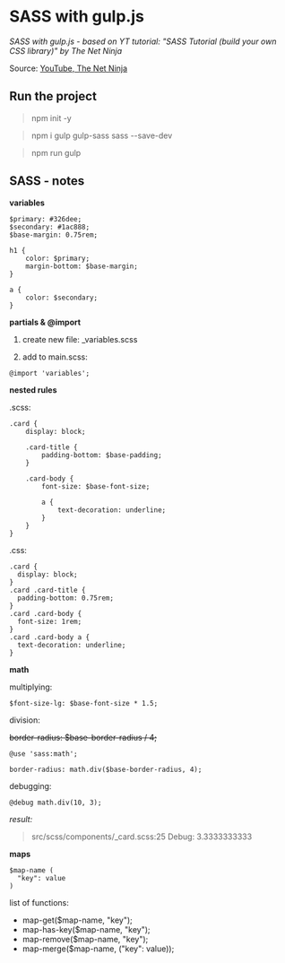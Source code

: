 # SASS with gulp.js
_SASS with gulp.js - based on YT tutorial: "SASS Tutorial (build your own CSS library)" by The Net Ninja_

Source: [YouTube, The Net Ninja](https://www.youtube.com/playlist?list=PL4cUxeGkcC9jxJX7vojNVK-o8ubDZEcNb)

## Run the project
> npm init -y

> npm i gulp gulp-sass sass --save-dev

> npm run gulp

## SASS - notes
**variables**
```
$primary: #326dee;
$secondary: #1ac888;
$base-margin: 0.75rem;

h1 {
    color: $primary;
    margin-bottom: $base-margin;
}

a {
    color: $secondary;
}
```
**partials & @import**

1. create new file: _variables.scss

2. add to main.scss:
```
@import 'variables';
```

**nested rules**

.scss:
```
.card {
    display: block;

    .card-title {
        padding-bottom: $base-padding;
    }

    .card-body {
        font-size: $base-font-size;

        a {
            text-decoration: underline;
        }
    }
}
```

.css:
```
.card {
  display: block;
}
.card .card-title {
  padding-bottom: 0.75rem;
}
.card .card-body {
  font-size: 1rem;
}
.card .card-body a {
  text-decoration: underline;
}
```

**math**

multiplying:
```
$font-size-lg: $base-font-size * 1.5;
```

division:

~~border-radius: $base-border-radius / 4;~~
```
@use 'sass:math';

border-radius: math.div($base-border-radius, 4);
```

debugging:
```
@debug math.div(10, 3);
```
_result:_
>src/scss/components/_card.scss:25 Debug: 3.3333333333

**maps**
```
$map-name (
  "key": value
)
```
list of functions:
* map-get($map-name, "key");
* map-has-key($map-name, "key");
* map-remove($map-name, "key");
* map-merge($map-name, ("key": value));